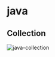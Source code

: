 # java
## Collection

![java-collection](https://arquivo.devmedia.com.br/REVISTAS/easyjava/imagens/1/4/image001.jpg)